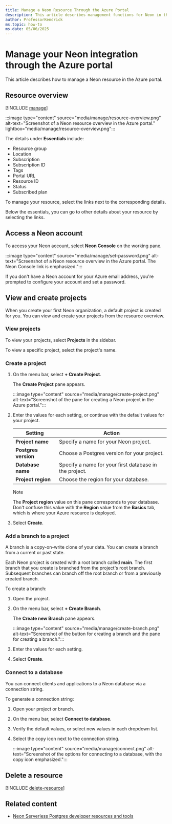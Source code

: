 ```yaml
---
title: Manage a Neon Resource Through the Azure Portal
description: This article describes management functions for Neon in the Azure portal.
author: ProfessorKendrick
ms.topic: how-to
ms.date: 05/06/2025
---
```


# Manage your Neon integration through the Azure portal

This article describes how to manage a Neon resource in the Azure portal.

## Resource overview

[!INCLUDE [manage](../includes/manage.md)]

:::image type="content" source="media/manage/resource-overview.png" alt-text="Screenshot of a Neon resource overview in the Azure portal." lightbox="media/manage/resource-overview.png":::

The details under **Essentials** include:

- Resource group
- Location
- Subscription
- Subscription ID
- Tags
- Portal URL
- Resource ID
- Status
- Subscribed plan

To manage your resource, select the links next to the corresponding details.

Below the essentials, you can go to other details about your resource by selecting the links.

## Access a Neon account

To access your Neon account, select **Neon Console** on the working pane.

:::image type="content" source="media/manage/set-password.png" alt-text="Screenshot of a Neon resource overview in the Azure portal. The Neon Console link is emphasized.":::

If you don't have a Neon account for your Azure email address, you're prompted to configure your account and set a password.

## View and create projects

When you create your first Neon organization, a default project is created for you. You can view and create your projects from the resource overview.

### View projects

To view your projects, select **Projects** in the sidebar.

To view a specific project, select the project's name.

### Create a project

1. On the menu bar, select **+ Create Project**.

    The **Create Project** pane appears.

    :::image type="content" source="media/manage/create-project.png" alt-text="Screenshot of the pane for creating a Neon project in the Azure portal.":::

1. Enter the values for each setting, or continue with the default values for your project.

    |Setting              |Action                                                             |
    |-------------------|-------------------------------------------------------------------|
    |**Project name**       |Specify a name for your Neon project.                              |
    |**Postgres version**   |Choose a Postgres version for your project.                        |
    |**Database name**      |Specify a name for your first database in the project.             |
    |**Project region**     |Choose the region for your database.                               |

    > [!NOTE]
    > The **Project region** value on this pane corresponds to your database. Don't confuse this value with the **Region** value from the **Basics** tab, which is where your Azure resource is deployed.

1. Select **Create**.

### Add a branch to a project

A branch is a copy-on-write clone of your data. You can create a branch from a current or past state.

Each Neon project is created with a root branch called **main**. The first branch that you create is branched from the project's root branch. Subsequent branches can branch off the root branch or from a previously created branch.

To create a branch:

1. Open the project.

1. On the menu bar, select **+ Create Branch**.

    The **Create new Branch** pane appears.

    :::image type="content" source="media/manage/create-branch.png" alt-text="Screenshot of the button for creating a branch and the pane for creating a branch.":::

1. Enter the values for each setting.

1. Select **Create**.

### Connect to a database

You can connect clients and applications to a Neon database via a connection string.

To generate a connection string:

1. Open your project or branch.

1. On the menu bar, select **Connect to database**.

1. Verify the default values, or select new values in each dropdown list.

1. Select the copy icon next to the connection string.

    :::image type="content" source="media/manage/connect.png" alt-text="Screenshot of the options for connecting to a database, with the copy icon emphasized.":::

## Delete a resource

[!INCLUDE [delete-resource](../includes/delete-resource.md)]

## Related content

- [Neon Serverless Postgres developer resources and tools](tools.md)
